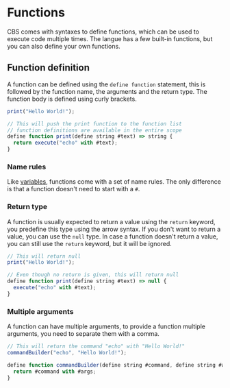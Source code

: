 # Functions

CBS comes with syntaxes to define functions, which can be used to execute code multiple times. The langue has a few built-in functions, but you can also define your own functions.

## Function definition

A function can be defined using the `define function` statement, this is followed by the function name, the arguments and the return type. The function body is defined using curly brackets.

```ts
print("Hello World!");

// This will push the print function to the function list
// function definitions are available in the entire scope
define function print(define string #text) => string {
  return execute("echo" with #text);
}
```

### Name rules

Like [variables](Variables.md#name-rules), functions come with a set of name rules. The only difference is that a function doesn't need to start with a `#`.

### Return type

A function is usually expected to return a value using the `return` keyword, you predefine this type using the arrow syntax. If you don't want to return a value, you can use the `null` type. In case a function doesn't return a value, you can still use the `return` keyword, but it will be ignored.

```ts
// This will return null
print("Hello World!");

// Even though no return is given, this will return null
define function print(define string #text) => null {
  execute("echo" with #text);
}
```

### Multiple arguments

A function can have multiple arguments, to provide a function multiple arguments, you need to separate them with a comma.

```ts
// This will return the command "echo" with "Hello World!"
commandBuilder("echo", "Hello World!");

define function commandBuilder(define string #command, define string #args) => command {
  return #command with #args;
}
```
